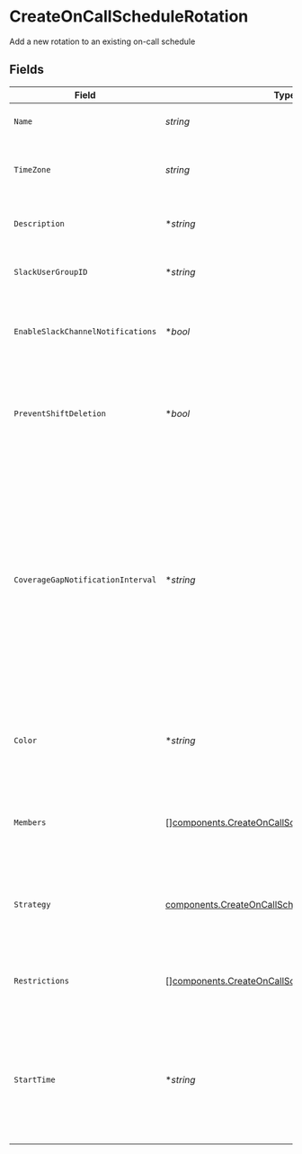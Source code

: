 # CreateOnCallScheduleRotation

Add a new rotation to an existing on-call schedule


## Fields

| Field                                                                                                                                                                                                                                         | Type                                                                                                                                                                                                                                          | Required                                                                                                                                                                                                                                      | Description                                                                                                                                                                                                                                   |
| --------------------------------------------------------------------------------------------------------------------------------------------------------------------------------------------------------------------------------------------- | --------------------------------------------------------------------------------------------------------------------------------------------------------------------------------------------------------------------------------------------- | --------------------------------------------------------------------------------------------------------------------------------------------------------------------------------------------------------------------------------------------- | --------------------------------------------------------------------------------------------------------------------------------------------------------------------------------------------------------------------------------------------- |
| `Name`                                                                                                                                                                                                                                        | *string*                                                                                                                                                                                                                                      | :heavy_check_mark:                                                                                                                                                                                                                            | The name of the on-call rotation                                                                                                                                                                                                              |
| `TimeZone`                                                                                                                                                                                                                                    | *string*                                                                                                                                                                                                                                      | :heavy_check_mark:                                                                                                                                                                                                                            | The timezone of the on-call rotation as a string                                                                                                                                                                                              |
| `Description`                                                                                                                                                                                                                                 | **string*                                                                                                                                                                                                                                     | :heavy_minus_sign:                                                                                                                                                                                                                            | The description of the on-call rotation                                                                                                                                                                                                       |
| `SlackUserGroupID`                                                                                                                                                                                                                            | **string*                                                                                                                                                                                                                                     | :heavy_minus_sign:                                                                                                                                                                                                                            | The Slack Usergroup ID for the on-call rotation                                                                                                                                                                                               |
| `EnableSlackChannelNotifications`                                                                                                                                                                                                             | **bool*                                                                                                                                                                                                                                       | :heavy_minus_sign:                                                                                                                                                                                                                            | Notify the team's Slack channel when handoffs occur                                                                                                                                                                                           |
| `PreventShiftDeletion`                                                                                                                                                                                                                        | **bool*                                                                                                                                                                                                                                       | :heavy_minus_sign:                                                                                                                                                                                                                            | Prevent shifts from being deleted by users and leading to gaps in coverage.                                                                                                                                                                   |
| `CoverageGapNotificationInterval`                                                                                                                                                                                                             | **string*                                                                                                                                                                                                                                     | :heavy_minus_sign:                                                                                                                                                                                                                            | An ISO8601 duration string specifying that the team should be notified about gaps in coverage for the upcoming interval. Notifications are sent at 9am daily in the rotation's time zone via email and, if enabled, the team's Slack channel. |
| `Color`                                                                                                                                                                                                                                       | **string*                                                                                                                                                                                                                                     | :heavy_minus_sign:                                                                                                                                                                                                                            | A hex color code that will be used to represent the rotation in FireHydrant's UI.                                                                                                                                                             |
| `Members`                                                                                                                                                                                                                                     | [][components.CreateOnCallScheduleRotationMember](../../models/components/createoncallschedulerotationmember.md)                                                                                                                              | :heavy_minus_sign:                                                                                                                                                                                                                            | An ordered list of objects that specify members of the schedule's rotation.                                                                                                                                                                   |
| `Strategy`                                                                                                                                                                                                                                    | [components.CreateOnCallScheduleRotationStrategy](../../models/components/createoncallschedulerotationstrategy.md)                                                                                                                            | :heavy_check_mark:                                                                                                                                                                                                                            | An object that specifies how the rotation's on-call shifts should be generated.                                                                                                                                                               |
| `Restrictions`                                                                                                                                                                                                                                | [][components.CreateOnCallScheduleRotationRestriction](../../models/components/createoncallschedulerotationrestriction.md)                                                                                                                    | :heavy_minus_sign:                                                                                                                                                                                                                            | A list of objects that restrict the rotation to specific on-call periods.                                                                                                                                                                     |
| `StartTime`                                                                                                                                                                                                                                   | **string*                                                                                                                                                                                                                                     | :heavy_minus_sign:                                                                                                                                                                                                                            | An ISO8601 time string specifying when the initial rotation should start. This value is only used if the rotation's strategy type is "custom".                                                                                                |